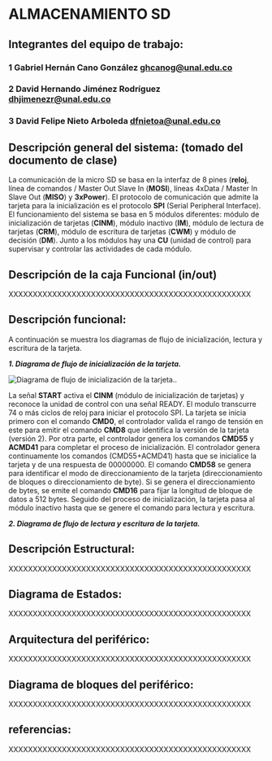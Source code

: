 # ALMACENAMIENTO SD

## Integrantes del equipo de trabajo:

### 1 Gabriel Hernán Cano González ghcanog@unal.edu.co

### 2 David Hernando Jiménez Rodríguez dhjimenezr@unal.edu.co

### 3 David Felipe Nieto Arboleda dfnietoa@unal.edu.co


## Descripción general del sistema: (tomado del documento de clase)

La comunicación de la micro SD se basa en la interfaz de 8 pines (**reloj**, línea de comandos / Master Out Slave In (**MOSI**), líneas 4xData / Master In Slave Out (**MISO**) y **3xPower**). El protocolo de comunicación que admite la tarjeta para la inicialización es el protocolo **SPI** (Serial Peripheral Interface).  El funcionamiento del sistema se basa en 5 módulos diferentes: módulo de inicialización de tarjetas (**CINM**), módulo inactivo (**IM**), módulo de lectura de tarjetas (**CRM**), módulo de escritura de tarjetas (**CWM**) y módulo de decisión (**DM**). Junto a los módulos hay una **CU** (unidad de control) para supervisar y controlar las actividades de cada módulo.

## Descripción de la caja Funcional  (in/out)

XXXXXXXXXXXXXXXXXXXXXXXXXXXXXXXXXXXXXXXXXXXXXXXXXX

## Descripción funcional:

A continuación se muestra los diagramas de flujo de inicialización, lectura y escritura de la tarjeta. 

**_1. Diagrama de flujo de inicialización de la tarjeta._**

![](http://media.springernature.com/full/springer-static/image/art%3A10.1186%2Fs13639-016-0060-8/MediaObjects/13639_2016_60_Fig14_HTML.gif "Diagrama de flujo de inicialización de la tarjeta.").

La señal **START** activa el **CINM** (módulo de inicialización de tarjetas) y reconoce la unidad de control con una señal READY.  El modulo transcurre 74 o más ciclos de reloj para iniciar el protocolo SPI. La tarjeta se inicia primero con el comando **CMD0**, el controlador valida el rango de tensión en este para emitir el comando **CMD8** que identifica la versión de la tarjeta (versión 2). Por otra parte, el controlador genera los comandos **CMD55** y **ACMD41** para completar el proceso de inicialización. El controlador genera continuamente los comandos (CMD55+ACMD41) hasta que se inicialice la tarjeta y de una respuesta de 00000000. El comando **CMD58** se genera para identificar el modo de direccionamiento de la tarjeta (direccionamiento de bloques o direccionamiento de byte). Si se genera el direccionamiento de bytes, se emite el comando **CMD16** para fijar la longitud de bloque de datos a 512 bytes. Seguido del proceso de inicialización, la tarjeta pasa al módulo inactivo hasta que se genere el comando para lectura y escritura. 

**_2. Diagrama de flujo de lectura y escritura de la tarjeta._**



## Descripción Estructural:

XXXXXXXXXXXXXXXXXXXXXXXXXXXXXXXXXXXXXXXXXXXXXXXXXX

## Diagrama de Estados:

XXXXXXXXXXXXXXXXXXXXXXXXXXXXXXXXXXXXXXXXXXXXXXXXXX

## Arquitectura del periférico:

XXXXXXXXXXXXXXXXXXXXXXXXXXXXXXXXXXXXXXXXXXXXXXXXXX

## Diagrama de bloques del periférico:

XXXXXXXXXXXXXXXXXXXXXXXXXXXXXXXXXXXXXXXXXXXXXXXXXX

## referencias:

XXXXXXXXXXXXXXXXXXXXXXXXXXXXXXXXXXXXXXXXXXXXXXXXXX

